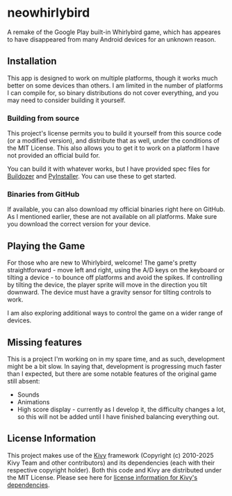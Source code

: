 # neowhirlybird
A remake of the Google Play built-in Whirlybird game, which has appeares to
have disappeared from many Android devices for an unknown reason.

## Installation

This app is designed to work on multiple platforms, though it works much
better on some devices than others. I am limited in the number of platforms I
can compile for, so binary distributions do not cover everything, and you may
need to consider building it yourself.

### Building from source

This project's license permits you to build it yourself from this source code
(or a modified version), and distribute that as well, under the conditions of the MIT License. This also allows you to
get it to work on a platform I have not provided an official build for.

You can build it with whatever works, but I have provided spec files for
[Buildozer](https://github.com/kivy/buildozer) and
[PyInstaller](https://pyinstaller.org/). You can use these to get started.

### Binaries from GitHub

If available, you can also download my official binaries right here on GitHub.
As I mentioned earlier, these are not available on all platforms. Make sure
you download the correct version for your device.

## Playing the Game

For those who are new to Whirlybird, welcome! The game's pretty
straightforward - move left and right, using the A/D keys on the keyboard or 
tilting a device - to bounce off platforms and avoid the spikes. If
controlling by tilting the device, the player sprite will move in the
direction you tilt downward. The device must have a gravity sensor for tilting
controls to work.

I am also exploring additional ways to control the game on a wider range of
devices.

## Missing features

This is a project I'm working on in my spare time, and as such, development
might be a bit slow.
In saying that, development is progressing much faster than I expected, but
there are some notable features of the original game still absent:
* Sounds
* Animations
* High score display - currently as I develop it, the difficulty changes a
lot, so this will not be added until I have finished balancing everything out.

## License Information

This project makes use of the [Kivy](https://kivy.org/) framework (Copyright
(c) 2010-2025 Kivy Team and other contributors) and its dependencies (each
with their respective copyright holder). Both this code and Kivy are
distributed under the MIT License. Please see here for
[license information for Kivy's dependencies](https://kivy.org/doc/stable/guide/licensing.html).
